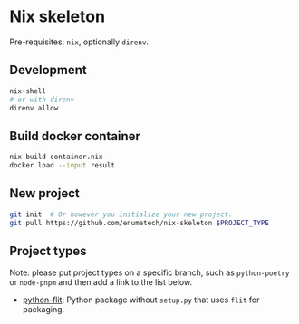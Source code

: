 # Nix skeleton

Pre-requisites: `nix`, optionally `direnv`.

## Development
```bash
nix-shell
# or with direnv
direnv allow
```

## Build docker container
```bash
nix-build container.nix
docker load --input result
```

## New project
```bash
git init  # Or however you initialize your new project.
git pull https://github.com/enumatech/nix-skeleton $PROJECT_TYPE
```

## Project types

Note: please put project types on a specific branch, such as `python-poetry`
or `node-pnpm` and then add a link to the list below.

- [python-flit](https://github.com/enumatech/nix-skeleton/tree/python-flit):
  Python package without `setup.py` that uses `flit` for packaging.
